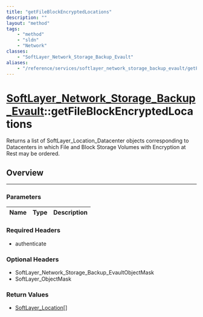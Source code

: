 ```yaml
---
title: "getFileBlockEncryptedLocations"
description: ""
layout: "method"
tags:
    - "method"
    - "sldn"
    - "Network"
classes:
    - "SoftLayer_Network_Storage_Backup_Evault"
aliases:
    - "/reference/services/softlayer_network_storage_backup_evault/getFileBlockEncryptedLocations"
---
```

# [SoftLayer_Network_Storage_Backup_Evault](/reference/services/SoftLayer_Network_Storage_Backup_Evault)::getFileBlockEncryptedLocations


Returns a list of SoftLayer_Location_Datacenter objects corresponding to Datacenters in which File and Block Storage Volumes with Encryption at Rest may be ordered. 


## Overview 




-----

### Parameters 
|Name | Type | Description |
| --- | --- | --- |


### Required Headers
* authenticate


### Optional Headers
* SoftLayer_Network_Storage_Backup_EvaultObjectMask
* SoftLayer_ObjectMask

### Return Values
* <a href='/reference/datatypes/SoftLayer_Location'>SoftLayer_Location[] </a>




